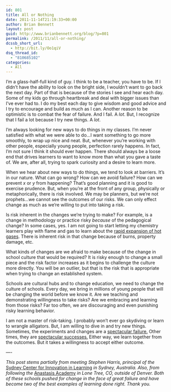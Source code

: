 ```yaml
---
id: 801
title: All or Nothing
date: 2011-11-14T21:19:33+00:00
author: Brian Bennett
layout: post
guid: http://www.brianbennett.org/blog/?p=801
permalink: /2011/11/all-or-nothing/
dcssb_short_url:
  - http://bit.ly/Oo1qiV
dsq_thread_id:
  - "810685102"
categories:
  - All
---
```

I&#8217;m a glass-half-full kind of guy. I think to be a teacher, you have to be. If I didn&#8217;t have the ability to look on the bright side, I wouldn&#8217;t want to go back the next day. Part of that is because of the stories I see and hear each day. Some of my kids go through heartbreak and deal with bigger issues than I&#8217;ve ever had to. I do my best each day to give wisdom and good advice and I try to encourage and build as much as I can. Another reason to be optimistic is to combat the fear of failure. And I fail. A _lot_. But, I recognize that I fail a lot because I try new things. A _lot_.

I&#8217;m always looking for new ways to do things in my classes. I&#8217;m never satisfied with what we were able to do&#8230;I want something to go more smoothly, to wrap up nice and neat. But, whenever you&#8217;re working with other people, especially young people, perfection rarely happens. In fact, I&#8217;m not sure I think it should ever happen. There should always be a loose end that drives learners to want to know more than what you gave a taste of. We are, after all, trying to spark curiosity and a desire to learn more.

When we hear about new ways to do things, we tend to look at barriers. It&#8217;s in our nature. What can go wrong? How can we avoid failure? How can we prevent _x_ or _y_ from happening? That&#8217;s good planning and it is good to exercise prudence. But, when you&#8217;re at the front of any group, physically or metaphorically, there is risk involved. We may be planners, but we&#8217;re not prophets&#8230;we cannot see the outcomes of our risks. We can only effect change as much as we&#8217;re willing to put into taking a risk.

Is risk inherent in the changes we&#8217;re trying to make? For example, is a change in methodology or practice risky _because_ of the pedagogical change? In some cases, yes. I am not going to start letting my chemistry learners play with flame and gas to learn about the [rapid expansion of hot gases](http://youtu.be/kjCCbG2LF3Y). There is inherent risk in that change because of burns, property damage, etc.

What kinds of changes are we afraid to make because of the change in school culture that would be required? It is risky enough to change a small piece and the risk factor increases as it begins to challenge the culture more directly. You will be an outlier, but that is the risk that is appropriate when trying to change an established system.

Schools are cultural hubs and to change education, we need to change the culture of schools. Every day, we bring in millions of young people that will be changing the world before we know it. Are we teaching and demonstrating willingness to take risks? Are we embracing and learning from those risks? Far too often, we are discouraging and even punishing risky learning behavior. 

I am not a master of risk-taking. I probably won&#8217;t ever go skydiving or learn to wrangle alligators. But, I am willing to dive in and try new things. Sometimes, the experiments and changes are a [spectacular failure.](http://youtu.be/7O4V7JfeTSU) Other times, they are [spectacular successes.](http://youtu.be/Cwmrnd10IFM) Either way, we learn together from the outcomes. But it takes a willingness to accept either outcome.

&#8212;-
  
_This post stems partially from meeting Stephen Harris, principal of the_ [Sydney Center for Innovation in Learning](http://www.scil.com.au) _in Sydney, Australia. Also, from following the_ [Anastasis Academy](http://www.anastasisacademy.com/) _in Lone Tree, CO, outside of Denver. Both of these schools pushed for change in the face of great failure and have become two of the best examples of learning done right. Thank you._